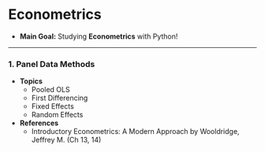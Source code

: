 # Econometrics
- **Main Goal:** Studying **Econometrics** with Python!

---

### 1. Panel Data Methods
- **Topics**
  + Pooled OLS
  + First Differencing
  + Fixed Effects
  + Random Effects
- **References**
  + Introductory Econometrics: A Modern Approach by Wooldridge, Jeffrey M. (Ch 13, 14)
